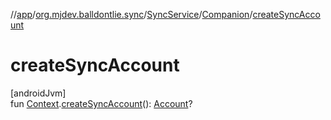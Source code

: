 //[app](../../../../index.md)/[org.mjdev.balldontlie.sync](../../index.md)/[SyncService](../index.md)/[Companion](index.md)/[createSyncAccount](create-sync-account.md)

# createSyncAccount

[androidJvm]\
fun [Context](https://developer.android.com/reference/kotlin/android/content/Context.html).[createSyncAccount](create-sync-account.md)(): [Account](https://developer.android.com/reference/kotlin/android/accounts/Account.html)?
